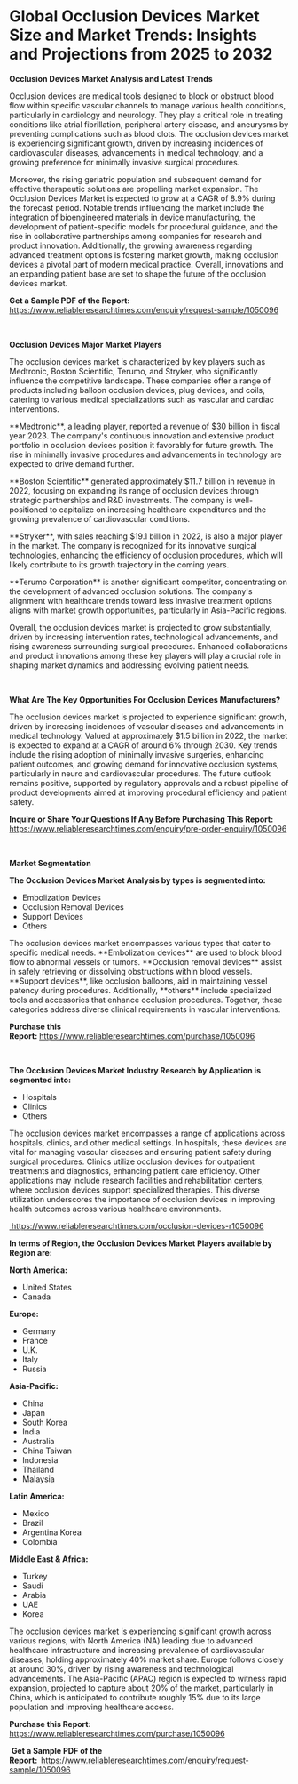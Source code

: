 <p><h1>Global Occlusion Devices Market Size and Market Trends: Insights and Projections from 2025 to 2032</h1></p><p><strong>Occlusion Devices Market Analysis and Latest Trends</strong></p>
<p><p>Occlusion devices are medical tools designed to block or obstruct blood flow within specific vascular channels to manage various health conditions, particularly in cardiology and neurology. They play a critical role in treating conditions like atrial fibrillation, peripheral artery disease, and aneurysms by preventing complications such as blood clots. The occlusion devices market is experiencing significant growth, driven by increasing incidences of cardiovascular diseases, advancements in medical technology, and a growing preference for minimally invasive surgical procedures.</p><p>Moreover, the rising geriatric population and subsequent demand for effective therapeutic solutions are propelling market expansion. The Occlusion Devices Market is expected to grow at a CAGR of 8.9% during the forecast period. Notable trends influencing the market include the integration of bioengineered materials in device manufacturing, the development of patient-specific models for procedural guidance, and the rise in collaborative partnerships among companies for research and product innovation. Additionally, the growing awareness regarding advanced treatment options is fostering market growth, making occlusion devices a pivotal part of modern medical practice. Overall, innovations and an expanding patient base are set to shape the future of the occlusion devices market.</p></p>
<p><strong>Get a Sample PDF of the Report:&nbsp;</strong> <a href="https://www.reliableresearchtimes.com/enquiry/request-sample/1050096?utm_campaign=3299&utm_medium=2&utm_source=Github&utm_content=ia&utm_term=16042025&utm_id=occlusion-devices">https://www.reliableresearchtimes.com/enquiry/request-sample/1050096</a></p>
<p>&nbsp;</p>
<p><strong>Occlusion Devices Major Market Players</strong></p>
<p><p>The occlusion devices market is characterized by key players such as Medtronic, Boston Scientific, Terumo, and Stryker, who significantly influence the competitive landscape. These companies offer a range of products including balloon occlusion devices, plug devices, and coils, catering to various medical specializations such as vascular and cardiac interventions.</p><p>**Medtronic**, a leading player, reported a revenue of $30 billion in fiscal year 2023. The company's continuous innovation and extensive product portfolio in occlusion devices position it favorably for future growth. The rise in minimally invasive procedures and advancements in technology are expected to drive demand further.</p><p>**Boston Scientific** generated approximately $11.7 billion in revenue in 2022, focusing on expanding its range of occlusion devices through strategic partnerships and R&D investments. The company is well-positioned to capitalize on increasing healthcare expenditures and the growing prevalence of cardiovascular conditions.</p><p>**Stryker**, with sales reaching $19.1 billion in 2022, is also a major player in the market. The company is recognized for its innovative surgical technologies, enhancing the efficiency of occlusion procedures, which will likely contribute to its growth trajectory in the coming years.</p><p>**Terumo Corporation** is another significant competitor, concentrating on the development of advanced occlusion solutions. The company's alignment with healthcare trends toward less invasive treatment options aligns with market growth opportunities, particularly in Asia-Pacific regions.</p><p>Overall, the occlusion devices market is projected to grow substantially, driven by increasing intervention rates, technological advancements, and rising awareness surrounding surgical procedures. Enhanced collaborations and product innovations among these key players will play a crucial role in shaping market dynamics and addressing evolving patient needs.</p></p>
<p>&nbsp;</p>
<p><strong>What Are The Key Opportunities For Occlusion Devices Manufacturers?</strong></p>
<p><p>The occlusion devices market is projected to experience significant growth, driven by increasing incidences of vascular diseases and advancements in medical technology. Valued at approximately $1.5 billion in 2022, the market is expected to expand at a CAGR of around 6% through 2030. Key trends include the rising adoption of minimally invasive surgeries, enhancing patient outcomes, and growing demand for innovative occlusion systems, particularly in neuro and cardiovascular procedures. The future outlook remains positive, supported by regulatory approvals and a robust pipeline of product developments aimed at improving procedural efficiency and patient safety.</p></p>
<p><strong>Inquire or Share Your Questions If Any Before Purchasing This Report:</strong> <a href="https://www.reliableresearchtimes.com/enquiry/pre-order-enquiry/1050096?utm_campaign=3299&utm_medium=2&utm_source=Github&utm_content=ia&utm_term=16042025&utm_id=occlusion-devices">https://www.reliableresearchtimes.com/enquiry/pre-order-enquiry/1050096</a></p>
<p>&nbsp;</p>
<p><strong>Market Segmentation</strong></p>
<p><strong>The Occlusion Devices Market Analysis by types is segmented into:</strong></p>
<p><ul><li>Embolization Devices</li><li>Occlusion Removal Devices</li><li>Support Devices</li><li>Others</li></ul></p>
<p><p>The occlusion devices market encompasses various types that cater to specific medical needs. **Embolization devices** are used to block blood flow to abnormal vessels or tumors. **Occlusion removal devices** assist in safely retrieving or dissolving obstructions within blood vessels. **Support devices**, like occlusion balloons, aid in maintaining vessel patency during procedures. Additionally, **others** include specialized tools and accessories that enhance occlusion procedures. Together, these categories address diverse clinical requirements in vascular interventions.</p></p>
<p><strong>Purchase this Report:&nbsp;</strong><a href="https://www.reliableresearchtimes.com/purchase/1050096?utm_campaign=3299&utm_medium=2&utm_source=Github&utm_content=ia&utm_term=16042025&utm_id=occlusion-devices">https://www.reliableresearchtimes.com/purchase/1050096</a></p>
<p>&nbsp;</p>
<p><strong>The Occlusion Devices Market Industry Research by Application is segmented into:</strong></p>
<p><ul><li>Hospitals</li><li>Clinics</li><li>Others</li></ul></p>
<p><p>The occlusion devices market encompasses a range of applications across hospitals, clinics, and other medical settings. In hospitals, these devices are vital for managing vascular diseases and ensuring patient safety during surgical procedures. Clinics utilize occlusion devices for outpatient treatments and diagnostics, enhancing patient care efficiency. Other applications may include research facilities and rehabilitation centers, where occlusion devices support specialized therapies. This diverse utilization underscores the importance of occlusion devices in improving health outcomes across various healthcare environments.</p></p>
<p><a href="https://www.reliableresearchtimes.com/occlusion-devices-r1050096?utm_campaign=3299&utm_medium=2&utm_source=Github&utm_content=ia&utm_term=16042025&utm_id=occlusion-devices">&nbsp;https://www.reliableresearchtimes.com/occlusion-devices-r1050096</a></p>
<p><strong>In terms of Region, the Occlusion Devices Market Players available by Region are:</strong></p>
<p>
    <p> <strong> North America: </strong>
        <ul>
            <li>United States</li>
            <li>Canada</li>
        </ul>
        </p> 
    <p> <strong> Europe: </strong>
        <ul>
            <li>Germany</li>
            <li>France</li>
            <li>U.K.</li>
            <li>Italy</li>
            <li>Russia</li>
        </ul>
        </p> 
    <p> <strong> Asia-Pacific: </strong>
        <ul>
            <li>China</li>
            <li>Japan</li>
            <li>South Korea</li>
            <li>India</li>
            <li>Australia</li>
            <li>China Taiwan</li>
            <li>Indonesia</li>
            <li>Thailand</li>
            <li>Malaysia</li>
        </ul>
        </p> 
    <p> <strong> Latin America: </strong>
        <ul>
            <li>Mexico</li>
            <li>Brazil</li>
            <li>Argentina Korea</li>
            <li>Colombia</li>
        </ul>
        </p> 
    <p> <strong> Middle East & Africa: </strong>
        <ul>
            <li>Turkey</li>
            <li>Saudi</li>
            <li>Arabia</li>
            <li>UAE</li>
            <li>Korea</li>
        </ul>
    </p>
    </p>
<p><p>The occlusion devices market is experiencing significant growth across various regions, with North America (NA) leading due to advanced healthcare infrastructure and increasing prevalence of cardiovascular diseases, holding approximately 40% market share. Europe follows closely at around 30%, driven by rising awareness and technological advancements. The Asia-Pacific (APAC) region is expected to witness rapid expansion, projected to capture about 20% of the market, particularly in China, which is anticipated to contribute roughly 15% due to its large population and improving healthcare access.</p></p>
<p><strong>Purchase this Report: </strong><a href="https://www.reliableresearchtimes.com/purchase/1050096?utm_campaign=3299&utm_medium=2&utm_source=Github&utm_content=ia&utm_term=16042025&utm_id=occlusion-devices">https://www.reliableresearchtimes.com/purchase/1050096</a></p>
<p>&nbsp;<strong>Get a Sample PDF of the Report:&nbsp;&nbsp;</strong><a href="https://www.reliableresearchtimes.com/enquiry/request-sample/1050096?utm_campaign=3299&utm_medium=2&utm_source=Github&utm_content=ia&utm_term=16042025&utm_id=occlusion-devices">https://www.reliableresearchtimes.com/enquiry/request-sample/1050096</a></p>
<p><strong></strong></p>
<p><p></p><p></p><p></p></p>